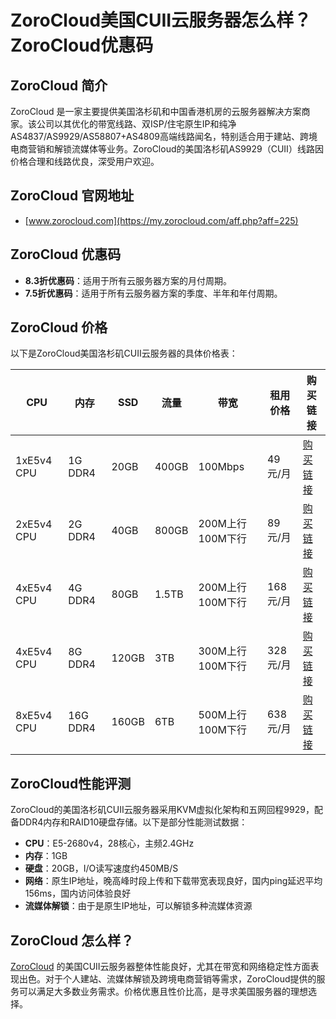 # ZoroCloud美国CUII云服务器怎么样？ZoroCloud优惠码

## ZoroCloud 简介

ZoroCloud 是一家主要提供美国洛杉矶和中国香港机房的云服务器解决方案商家。该公司以其优化的带宽线路、双ISP/住宅原生IP和纯净AS4837/AS9929/AS58807+AS4809高端线路闻名，特别适合用于建站、跨境电商营销和解锁流媒体等业务。ZoroCloud的美国洛杉矶AS9929（CUII）线路因价格合理和线路优良，深受用户欢迎。

## ZoroCloud 官网地址

- [www.zorocloud.com](https://my.zorocloud.com/aff.php?aff=225)

## ZoroCloud 优惠码

- **8.3折优惠码**：适用于所有云服务器方案的月付周期。
- **7.5折优惠码**：适用于所有云服务器方案的季度、半年和年付周期。

## ZoroCloud 价格

以下是ZoroCloud美国洛杉矶CUII云服务器的具体价格表：

| CPU          | 内存   | SSD   | 流量   | 带宽             | 租用价格   | 购买链接                 |
|--------------|--------|-------|--------|------------------|------------|--------------------------|
| 1xE5v4 CPU   | 1G DDR4| 20GB  | 400GB  | 100Mbps          | 49元/月    | [购买链接](https://my.zorocloud.com/aff.php?aff=225) |
| 2xE5v4 CPU   | 2G DDR4| 40GB  | 800GB  | 200M上行100M下行 | 89元/月    | [购买链接](https://my.zorocloud.com/aff.php?aff=225) |
| 4xE5v4 CPU   | 4G DDR4| 80GB  | 1.5TB  | 200M上行100M下行 | 168元/月   | [购买链接](https://my.zorocloud.com/aff.php?aff=225) |
| 4xE5v4 CPU   | 8G DDR4| 120GB | 3TB    | 300M上行100M下行 | 328元/月   | [购买链接](https://my.zorocloud.com/aff.php?aff=225) |
| 8xE5v4 CPU   | 16G DDR4| 160GB| 6TB    | 500M上行100M下行 | 638元/月   | [购买链接](https://my.zorocloud.com/aff.php?aff=225) |

## ZoroCloud性能评测

ZoroCloud的美国洛杉矶CUII云服务器采用KVM虚拟化架构和五网回程9929，配备DDR4内存和RAID10硬盘存储。以下是部分性能测试数据：

- **CPU**：E5-2680v4，28核心，主频2.4GHz
- **内存**：1GB
- **硬盘**：20GB，I/O读写速度约450MB/S
- **网络**：原生IP地址，晚高峰时段上传和下载带宽表现良好，国内ping延迟平均156ms，国内访问体验良好
- **流媒体解锁**：由于是原生IP地址，可以解锁多种流媒体资源

## ZoroCloud 怎么样？

[ZoroCloud](https://my.zorocloud.com/aff.php?aff=225) 的美国CUII云服务器整体性能良好，尤其在带宽和网络稳定性方面表现出色。对于个人建站、流媒体解锁及跨境电商营销等需求，ZoroCloud提供的服务可以满足大多数业务需求。价格优惠且性价比高，是寻求美国服务器的理想选择。
